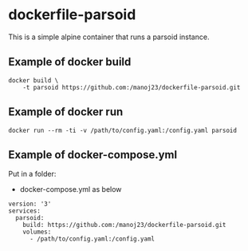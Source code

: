 dockerfile-parsoid
==================

This is a simple alpine container that runs a parsoid instance.

## Example of docker build

```
docker build \
	-t parsoid https://github.com:/manoj23/dockerfile-parsoid.git
```

## Example of docker run


```
docker run --rm -ti -v /path/to/config.yaml:/config.yaml parsoid
```

## Example of docker-compose.yml

Put in a folder:
* docker-compose.yml as below

```
version: '3'
services:
  parsoid:
    build: https://github.com:/manoj23/dockerfile-parsoid.git
    volumes:
      - /path/to/config.yaml:/config.yaml
```

